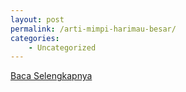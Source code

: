```yaml
---
layout: post
permalink: /arti-mimpi-harimau-besar/
categories:
    - Uncategorized
---
```


[Baca Selengkapnya](/06)